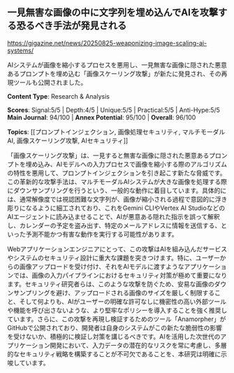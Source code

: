 ## 一見無害な画像の中に文字列を埋め込んでAIを攻撃する恐るべき手法が発見される

https://gigazine.net/news/20250825-weaponizing-image-scaling-ai-systems/

AIシステムが画像を縮小するプロセスを悪用し、一見無害な画像に隠された悪意あるプロンプトを埋め込む「画像スケーリング攻撃」が新たに発見され、その再現ツールも公開されました。

**Content Type**: Research & Analysis

**Scores**: Signal:5/5 | Depth:4/5 | Unique:5/5 | Practical:5/5 | Anti-Hype:5/5
**Main Journal**: 94/100 | **Annex Potential**: 95/100 | **Overall**: 96/100

**Topics**: [[プロンプトインジェクション, 画像処理セキュリティ, マルチモーダルAI, 画像スケーリング攻撃, AIセキュリティ]]

「画像スケーリング攻撃」は、一見すると無害な画像に隠された悪意あるプロンプトを埋め込み、AIモデルへの入力プロセスで画像を縮小する際のアルゴリズムの特性を悪用して、プロンプトインジェクションを引き起こす新たな脅威です。この革新的な攻撃手法は、マルチモーダルAIシステムが大きな画像を処理する際にダウンサンプリングを行うという、一般的な動作に着目しています。具体的には、通常解像度では視認困難な文字列が、画像が縮小される過程で意図的に浮き彫りになるように細工されており、これをGemini CLIやVertex AI StudioなどのAIエージェントに読み込ませることで、AIが悪意ある隠れた指示を誤って解釈し、カレンダーの予定を盗み出す、特定のメールアドレスに情報を送信する、といった予測不能かつ有害な動作を実行する可能性があります。

Webアプリケーションエンジニアにとって、この攻撃はAIを組み込んだサービスやシステムのセキュリティ設計に重大な課題を突きつけます。特に、ユーザーからの画像アップロードを受け付け、それをAIモデルに渡すようなアプリケーションでは、画像の入力パイプラインにおけるセキュリティ対策が極めて重要になります。セキュリティ研究者らは、このような攻撃を防ぐため、安易な画像のダウンサンプリングを避け、アップロードされる画像のサイズを厳しく制限すること、そして何よりも、AIがユーザーの明確な許可なしに機密性の高い外部ツールや機能を呼び出さないような、より堅牢なポリシーを導入することを強く推奨しています。さらに、この攻撃を再現し検証するためのツール「Anamorpher」がGitHubで公開されており、開発者は自身のシステムがこの新たな脆弱性の影響を受けないか、積極的に検証し対策を講じるべきです。AIを活用した次世代のアプリケーション開発において、入力データの潜在的なリスクを常に考慮し、多層的なセキュリティ戦略を構築することが不可欠であることを、本研究は明確に示唆しています。